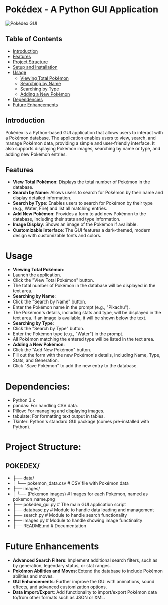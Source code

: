 # Pokédex - A Python GUI Application

![Pokédex GUI](images/pokedex_screenshot.png)

## Table of Contents
- [Introduction](#introduction)
- [Features](#features)
- [Project Structure](#project-structure)
- [Setup and Installation](#setup-and-installation)
- [Usage](#usage)
  - [Viewing Total Pokémon](#viewing-total-pokémon)
  - [Searching by Name](#searching-by-name)
  - [Searching by Type](#searching-by-type)
  - [Adding a New Pokémon](#adding-a-new-pokémon)
- [Dependencies](#dependencies)
- [Future Enhancements](#future-enhancements)

## Introduction

Pokédex is a Python-based GUI application that allows users to interact with a Pokémon database. The application enables users to view, search, and manage Pokémon data, providing a simple and user-friendly interface. It also supports displaying Pokémon images, searching by name or type, and adding new Pokémon entries.

## Features

- **View Total Pokémon**: Displays the total number of Pokémon in the database.
- **Search by Name**: Allows users to search for Pokémon by their name and display detailed information.
- **Search by Type**: Enables users to search for Pokémon by their type (e.g., Water, Fire) and list all matching entries.
- **Add New Pokémon**: Provides a form to add new Pokémon to the database, including their stats and type information.
- **Image Display**: Shows an image of the Pokémon if available.
- **Customizable Interface**: The GUI features a dark-themed, modern design with customizable fonts and colors.

# Usage
- **Viewing Total Pokémon**:
- Launch the application.
- Click the "View Total Pokémon" button.
- The total number of Pokémon in the database will be displayed in the text area.
- **Searching by Name**:
- Click the "Search by Name" button.
- Enter the Pokémon name in the prompt (e.g., "Pikachu").
- The Pokémon's details, including stats and type, will be displayed in the text area. If an image is available, it will be shown below the text.
- **Searching by Type**:
- Click the "Search by Type" button.
- Enter the Pokémon type (e.g., "Water") in the prompt.
- All Pokémon matching the entered type will be listed in the text area.
- **Adding a New Pokémon**:
- Click the "Add New Pokémon" button.
- Fill out the form with the new Pokémon's details, including Name, Type, Stats, and Generation.
- Click "Save Pokémon" to add the new entry to the database.

# Dependencies:
- Python 3.x
- pandas: For handling CSV data.
- Pillow: For managing and displaying images.
- tabulate: For formatting text output in tables.
- Tkinter: Python's standard GUI package (comes pre-installed with Python).

# Project Structure:
## POKEDEX/
-  ├── data/
-  │ └── pokemon_data.csv # CSV file with Pokémon data
-  ├── images/
-  │ └── (Pokemon images) # Images for each Pokémon, named as pokemon_name.png
-  ├── pokedex_gui.py # The main GUI application script
-  ├── database.py # Module to handle data loading and management
-  ├── search.py # Module to handle search functionality
-  ├── images.py # Module to handle showing image functinality
-  ├── README.md # Documentation

# Future Enhancements
- **Advanced Search Filters**: Implement additional search filters, such as by generation, legendary status, or stat ranges.
- **Pokémon Abilities and Moves**: Extend the database to include Pokémon abilities and moves.
- **GUI Enhancements**: Further improve the GUI with animations, sound effects, and advanced customization options.
- **Data Import/Export**: Add functionality to import/export Pokémon data to/from other formats such as JSON or XML.